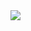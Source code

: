 <img src="https://github-readme-stats.vercel.app/api/top-langs/?username=Pedro-Britoo&layout=compact&langs_count=6&theme=dark" />

